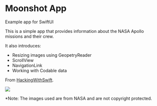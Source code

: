 # Moonshot App
Example app for SwiftUI

This is a simple app that provides information about the NASA Apollo missions and their crew.

It also introduces: 

* Resizing images using GeopetryReader
* ScrollView
* NavigationLink
* Working with Codable data

From <a href="https://www.hackingwithswift.com/books/ios-swiftui/moonshot-introduction">HackingWithSwift</a>.

![](MoonshotAnimation.gif)


*Note: The images used are from NASA and are not copyright protected. 
